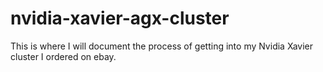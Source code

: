# nvidia-xavier-agx-cluster
This is where I will document the process of getting into my Nvidia Xavier cluster I ordered on ebay.
